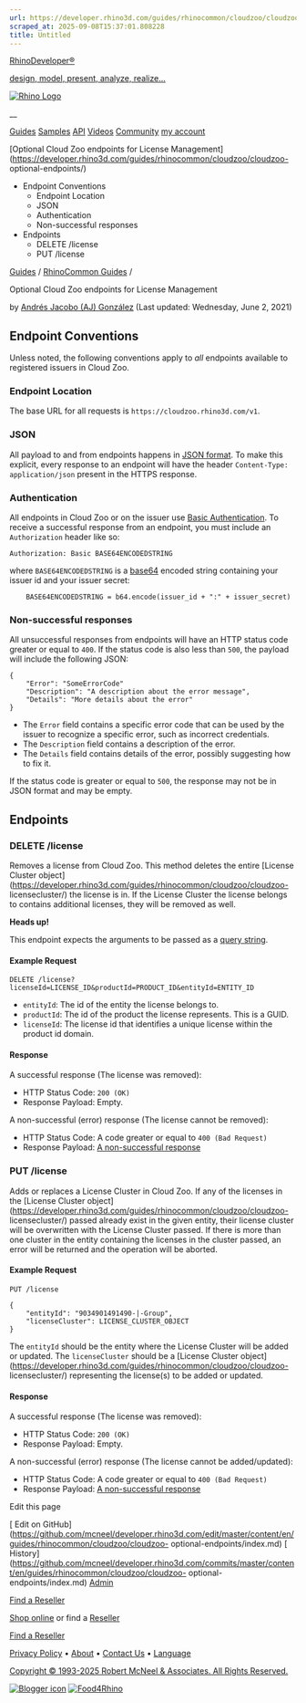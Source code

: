 ```yaml
---
url: https://developer.rhino3d.com/guides/rhinocommon/cloudzoo/cloudzoo-optional-endpoints/
scraped_at: 2025-09-08T15:37:01.808228
title: Untitled
---
```


[RhinoDeveloper®](/)

[design, model, present, analyze, realize...](/)

[![Rhino Logo](https://developer.rhino3d.com/images/rhinodevlogo.png)](/)

__

[Guides](https://developer.rhino3d.com/guides)
[Samples](https://developer.rhino3d.com/samples)
[API](https://developer.rhino3d.com/api)
[Videos](https://developer.rhino3d.com/videos)
[Community](https://discourse.mcneel.com/c/rhino-developer) [my account
](https://www.rhino3d.com/my-account/ "Manage your account, licenses, and
teams")

[Optional Cloud Zoo endpoints for License
Management](https://developer.rhino3d.com/guides/rhinocommon/cloudzoo/cloudzoo-
optional-endpoints/)

  * Endpoint Conventions
    * Endpoint Location
    * JSON
    * Authentication
    * Non-successful responses
  * Endpoints
    * DELETE /license
    * PUT /license

[Guides](https://developer.rhino3d.com/en/guides/) / [RhinoCommon
Guides](https://developer.rhino3d.com/en/guides/rhinocommon/) /

Optional Cloud Zoo endpoints for License Management

by [Andrés Jacobo (AJ) González](https://discourse.mcneel.com/u/aj1/) (Last
updated: Wednesday, June 2, 2021)

## Endpoint Conventions

Unless noted, the following conventions apply to _all_ endpoints available to
registered issuers in Cloud Zoo.

### Endpoint Location

The base URL for all requests is `https://cloudzoo.rhino3d.com/v1`.

### JSON

All payload to and from endpoints happens in [JSON
format](https://www.json.org). To make this explicit, every response to an
endpoint will have the header `Content-Type: application/json` present in the
HTTPS response.

### Authentication

All endpoints in Cloud Zoo or on the issuer use [Basic
Authentication](https://en.wikipedia.org/wiki/Basic_access_authentication). To
receive a successful response from an endpoint, you must include an
`Authorization` header like so:

    
    
    Authorization: Basic BASE64ENCODEDSTRING
    

where `BASE64ENCODEDSTRING` is a
[base64](https://en.wikipedia.org/wiki/Base64) encoded string containing your
issuer id and your issuer secret:

    
    
    	BASE64ENCODEDSTRING = b64.encode(issuer_id + ":" + issuer_secret)
    

### Non-successful responses

All unsuccessful responses from endpoints will have an HTTP status code
greater or equal to `400`. If the status code is also less than `500`, the
payload will include the following JSON:

    
    
    {
        "Error": "SomeErrorCode"
    	"Description": "A description about the error message",
    	"Details": "More details about the error"
    }
    

  * The `Error` field contains a specific error code that can be used by the issuer to recognize a specific error, such as incorrect credentials.
  * The `Description` field contains a description of the error.
  * The `Details` field contains details of the error, possibly suggesting how to fix it.

If the status code is greater or equal to `500`, the response may not be in
JSON format and may be empty.

## Endpoints

### DELETE /license

Removes a license from Cloud Zoo. This method deletes the entire [License
Cluster
object](https://developer.rhino3d.com/guides/rhinocommon/cloudzoo/cloudzoo-
licensecluster/) the license is in. If the License Cluster the license belongs
to contains additional licenses, they will be removed as well.

__Heads up!__

This endpoint expects the arguments to be passed as a [query
string](https://en.wikipedia.org/wiki/Query_string).

#### Example Request

    
    
    DELETE /license?licenseId=LICENSE_ID&productId=PRODUCT_ID&entityId=ENTITY_ID
    

  * `entityId`: The id of the entity the license belongs to.
  * `productId`: The id of the product the license represents. This is a GUID.
  * `licenseId`: The license id that identifies a unique license within the product id domain.

#### Response

A successful response (The license was removed):

  * HTTP Status Code: `200 (OK)`
  * Response Payload: Empty.

A non-successful (error) response (The license cannot be removed):

  * HTTP Status Code: A code greater or equal to `400 (Bad Request)`
  * Response Payload: [A non-successful response](https://developer.rhino3d.com/guides/rhinocommon/cloudzoo/cloudzoo-optional-endpoints/#non-successful-responses)

### PUT /license

Adds or replaces a License Cluster in Cloud Zoo. If any of the licenses in the
[License Cluster
object](https://developer.rhino3d.com/guides/rhinocommon/cloudzoo/cloudzoo-
licensecluster/) passed already exist in the given entity, their license
cluster will be overwritten with the License Cluster passed. If there is more
than one cluster in the entity containing the licenses in the cluster passed,
an error will be returned and the operation will be aborted.

#### Example Request

    
    
    PUT /license
    
    {
        "entityId": "9034901491490-|-Group",
        "licenseCluster": LICENSE_CLUSTER_OBJECT
    }
    

The `entityId` should be the entity where the License Cluster will be added or
updated. The `licenseCluster` should be a [License Cluster
object](https://developer.rhino3d.com/guides/rhinocommon/cloudzoo/cloudzoo-
licensecluster/) representing the license(s) to be added or updated.

#### Response

A successful response (The license was removed):

  * HTTP Status Code: `200 (OK)`
  * Response Payload: Empty.

A non-successful (error) response (The license cannot be added/updated):

  * HTTP Status Code: A code greater or equal to `400 (Bad Request)`
  * Response Payload: [A non-successful response](https://developer.rhino3d.com/guides/rhinocommon/cloudzoo/cloudzoo-optional-endpoints/#non-successful-responses)

Edit this page

[ Edit on
GitHub](https://github.com/mcneel/developer.rhino3d.com/edit/master/content/en/guides/rhinocommon/cloudzoo/cloudzoo-
optional-endpoints/index.md) [
History](https://github.com/mcneel/developer.rhino3d.com/commits/master/content/en/guides/rhinocommon/cloudzoo/cloudzoo-
optional-endpoints/index.md) [ Admin](https://developer.rhino3d.com/admin)

[Find a Reseller](https://www.rhino3d.com/sales)

[Shop online](https://www.rhino3d.com/store) or find a
[Reseller](https://www.rhino3d.com/sales)

[Find a Reseller](https://www.rhino3d.com/sales)

[Privacy Policy](https://www.rhino3d.com/privacy) •
[About](https://www.rhino3d.com/mcneel/about) • [Contact
Us](https://www.rhino3d.com/mcneel/contact) • [
Language](https://www.rhino3d.com/language "Change to a different region or
language")

[Copyright © 1993-2025 Robert McNeel & Associates. All Rights
Reserved.](https://www.rhino3d.com/mcneel/about)

[](https://www.facebook.com/McNeelRhinoceros/)
[](https://twitter.com/bobmcneel) [](https://www.linkedin.com/groups/75313/)
[](https://www.youtube.com/user/RhinoGuide/videos) [](https://vimeo.com/rhino)
[![Blogger
icon](https://developer.rhino3d.com/images/blogger.svg)](http://blog.rhino3d.com/)
[![Food4Rhino](https://developer.rhino3d.com/images/f4r_icon_01.svg)](https://www.food4rhino.com)

